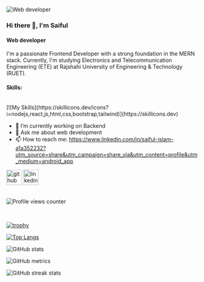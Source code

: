 ![Web developer](https://scontent.fdac146-1.fna.fbcdn.net/v/t39.30808-1/379930188_1478329786335386_2368471819784118199_n.jpg?stp=c0.0.200.200a_cp6_dst-jpg_p200x200&_nc_cat=111&ccb=1-7&_nc_sid=5f2048&_nc_eui2=AeEKOjFaZ5oC-HfJza9U2L_LjN-YT6dvGmmM35hPp28aaXHQek2qivNCqVI1cn7APWBWPjQpQVuWBmx2Mq10kWW5&_nc_ohc=BDGkR1isx5cQ7kNvgFVr1Oi&_nc_ht=scontent.fdac146-1.fna&oh=00_AYB7as70E4Z1_wNlpeBCYov5lubbIaRG1hOlNPhypLP5LQ&oe=665826DB)

### Hi there 👋, I'm Saiful
#### Web developer


I'm a passionate Frontend Developer with a strong foundation in the MERN stack. Currently, I'm studying Electronics and Telecommunication Engineering (ETE) at Rajshahi University of Engineering & Technology (RUET).



#### Skills:
<br/>  
[![My Skills](https://skillicons.dev/icons?i=nodejs,react,js,html,css,bootstrap,tailwind)](https://skillicons.dev)

- 🔭 I’m currently working on Backend 
- 💬 Ask me about web development 
- 📫 How to reach me: https://www.linkedin.com/in/saiful-islam-a1a352232?utm_source=share&utm_campaign=share_via&utm_content=profile&utm_medium=android_app 


[<img src='https://cdn.jsdelivr.net/npm/simple-icons@3.0.1/icons/github.svg' alt='github' height='40'>](https://github.com/saifulislam735)  [<img src='https://cdn.jsdelivr.net/npm/simple-icons@3.0.1/icons/linkedin.svg' alt='linkedin' height='40'>](https://www.linkedin.com/in/https://www.linkedin.com/in/saiful-islam-a1a352232?utm_source=share&utm_campaign=share_via&utm_content=profile&utm_medium=android_app/)  
<br/>  

![Profile views counter](https://komarev.com/ghpvc/?username=saifulislam735&&style=flat-square)  

<br/>  

[![trophy](https://github-profile-trophy.vercel.app/?username=saifulislam735)](https://github.com/ryo-ma/github-profile-trophy)

[![Top Langs](https://github-readme-stats.vercel.app/api/top-langs/?username=saifulislam735)](https://github.com/anuraghazra/github-readme-stats)

![GitHub stats](https://github-readme-stats.vercel.app/api?username=saifulislam735&show_icons=true&count_private=true)  

![GitHub metrics](https://metrics.lecoq.io/saifulislam735)  

![GitHub streak stats](https://streak-stats.demolab.com/?user=saifulislam735)  

